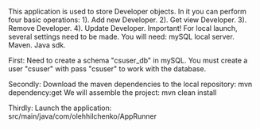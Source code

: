 This application is used to store Developer objects.
In it you can perform four basic operations:
        1). Add new Developer.
        2). Get view Developer.
        3). Remove Developer.
        4). Update Developer.
Important! For local launch, several settings need to be made.
You will need: mySQL local server.
Maven. Java sdk.

First: Need to create a schema "csuser_db" in mySQL.
       You must create a user "csuser" with pass "csuser" to work with the database.
       
Secondly: Download the maven dependencies to the local repository:
          mvn dependency:get
          We will assemble the project:
          mvn clean install
          
Thirdly: Launch the application: src/main/java/com/olehhilchenko/AppRunner